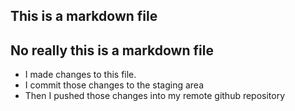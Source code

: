## This is a markdown file
## No really this is a markdown file

* I made changes to this file.
* I commit those changes to the staging area
* Then I pushed those changes into my remote github repository

